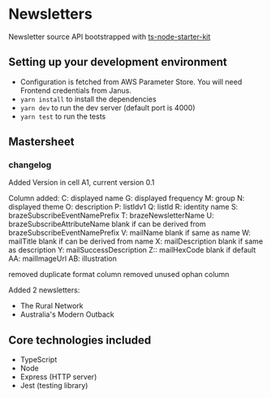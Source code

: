 # Newsletters

Newsletter source API bootstrapped with [ts-node-starter-kit](https://github.com/guardian/ts-node-starter-kit)

## Setting up your development environment

* Configuration is fetched from AWS Parameter Store. You will need Frontend credentials from Janus.
* `yarn install` to install the dependencies
* `yarn dev` to run the dev server (default port is 4000)
* `yarn test` to run the tests

## Mastersheet

### changelog

Added Version in cell A1, current version 0.1

Column added:
 C: displayed name
 G: displayed frequency
 M: group
 N: displayed theme
 O: description
 P: listIdv1
 Q: listId
 R: identity name
 S: brazeSubscribeEventNamePrefix
 T: brazeNewsletterName
 U: brazeSubscribeAttributeName blank if can be derived from brazeSubscribeEventNamePrefix
 V: mailName blank if same as name
 W: mailTitle blank if can be derived from name
 X: mailDescription blank if same as description
 Y: mailSuccessDescription
 Z:: mailHexCode blank if default
 AA: mailImageUrl
 AB: illustration

removed duplicate format column
removed unused ophan column

Added 2 newsletters:

- The Rural Network
- Australia's Modern Outback

## Core technologies included

- TypeScript
- Node
- Express (HTTP server)
- Jest (testing library)
